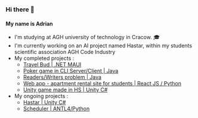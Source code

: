 ### Hi there 👋

#### My name is Adrian 
- I'm studying at AGH university of technology in Cracow. :mortar_board:
- I'm currently working on an AI project named Hastar, within my students scientific association AGH Code Industry 
- My completed projects :
    - [Travel Bud | .NET MAUI](https://github.com/adrk17/TravelBudMaui)
    - [Poker game in CLI Server/Client | Java](https://github.com/adrk17/poker)
    - [Readers/Writers problem | Java](https://github.com/adrk17/Library)
    - [Web app - apartment rental site for students | React JS / Python](https://github.com/iAndRYou/RentALL)
    - [Unity game made in HS | Unity C#](https://github.com/adrk17/Terraforminium)
- My ongoing projects :
    - [Hastar | Unity C#](https://github.com/AGH-Code-Industry/hastar)
    - [Scheduler | ANTL4/Python](https://github.com/iAndRYou/scheduler-language)

